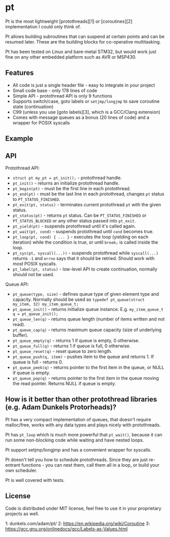 pt
==

Pt is the most lightweight [protothreads][1] or [coroutines][2] implementation I
could only think of.

Pt allows building subroutines that can suspend at certain points and can be
resumed later. These are the building blocks for co-operative multitasking.

Pt has been tested on Linux and bare-metal STM32, but would work just fine on
any other embedded platform such as AVR or MSP430.

## Features

* All code is just a single header file - easy to integrate in your project
* Small code base - only 178 lines of code
* Simple API - protothread API is only 9 functions
* Supports switch/case, goto labels or `setjmp/longjmp` to save coroutine state (continuation)
* C99 (unless you use [goto labels][3], which is a GCC/Clang extension)
* Comes with message queues as a bonus (20 lines of code) and a wrapper for POSIX syscalls

## Example

## API

Protothread API:

* `struct pt my_pt = pt_init();` - protothread handle.
* `pt_init()` - returns an initialize protothread handle.
* `pt_begin(pt)` - must be the first line in each protothread.
* `pt_end(pt)` - must be the last line in each protothread, changes `pt` status
	to `PT_STATUS_FINISHED`.
* `pt_exit(pt, status)` - terminates current protothread `pt` with the given status.
* `pt_status(pt)` - returns `pt` status. Can be `PT_STATUS_FINISHED` or
	`PT_STATUS_BLOCKED` or any other status passed into `pt_exit`.
* `pt_yield(pt)` - suspends protothread until it's called again.
* `pt_wait(pt, cond)` - suspends protothread until `cond` becomes true.
* `pt_loop(pt, cond) { ... }` - executes the loop  (yielding on each iteration)
	while the condition is true, or until `break;` is called inside the loop.
* `pt_sys(pt, syscall(...))` - suspends protothread while `syscall(...)`
	returns `-1` and `errno` says that it should be retried. Should work with
	most POSIX syscalls.
* `pt_label(pt, status)` - low-level API to create continuation, normally
	should not be used.

Queue API:

* `pt_queue(type, size)` - defines queue type of given element type and
capacity. Normally should be used as `typedef pt_queue(struct my_item, 32)
my_item_queue_t;`
* `pt_queue_init()` - returns initialize queue instance. E.g. `my_item_queue_t
	q = pt_queue_init();`
* `pt_queue_len(q)` - returns queue length (number of items written and not read).
* `pt_queue_cap(q)` - returns maximum queue capacity (size of underlying buffer).
* `pt_queue_empty(q)` - returns 1 if queue is empty, 0 otherwise.
* `pt_queue_full(q)` - returns 1 if queue is full, 0 otherwise.
* `pt_queue_reset(q)` - reset queue to zero length.
* `pt_queue_push(q, item)` - pushes item to the queue and returns 1. If queue is full - returns 0.
* `pt_queue_peek(q)` - returns pointer to the first item in the queue, or NULL if queue is empty.
* `pt_queue_pop(q)` - returns pointer to the first item in the queue moving the
	read pointer. Returns NULL if queue is empty.

## How is it better than other protothread libraries (e.g. Adam Dunkels Protorheads)?

Pt has a very compact implementation of queues, that doesn't require
malloc/free, works with any data types and plays nicely with protothreads.

Pt has `pt_loop` which is much more powerful that `pt_wait()`, because it can
run some non-blocking code while waiting and have nested loops.

Pt support setjmp/longjmp and has a convenient wrapper for syscalls.

Pt doesn't tell you how to schedule protothreads. Since they are just
re-entrant functions - you can nest them, call them all in a loop, or build
your own scheduler.

Pt is well covered with tests.

## License

Code is distributed under MIT license, feel free to use it in your proprietary
projects as well.

1: dunkels.com/adam/pt/
2: https://en.wikipedia.org/wiki/Coroutine
3: https://gcc.gnu.org/onlinedocs/gcc/Labels-as-Values.html
